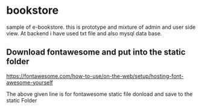 # bookstore
sample of e-bookstore. this is prototype and mixture of admin and user side view. At backend i have used txt file and also mysql data base.

## Download fontawesome and put into the static folder

https://fontawesome.com/how-to-use/on-the-web/setup/hosting-font-awesome-yourself

The above given line is for fontawesome static file donload and save to the static Folder
